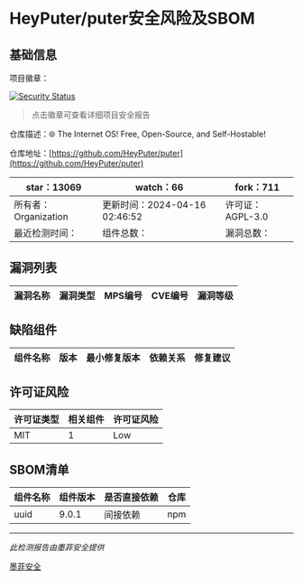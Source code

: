 # HeyPuter/puter安全风险及SBOM

## 基础信息

项目徽章：

[![Security Status](https://www.murphysec.com/platform3/v31/badge/1779949471222849536.svg)](https://www.murphysec.com/console/report/1765452897822130176/1779949471222849536)

> 点击徽章可查看详细项目安全报告

仓库描述：🌐 The Internet OS! Free, Open-Source, and Self-Hostable!

仓库地址：[https://github.com/HeyPuter/puter](https://github.com/HeyPuter/puter)

| star：13069 | watch：66 | fork：711 |
| ----------- | -------------- | ------------ |
| 所有者：Organization | 更新时间：2024-04-16 02:46:52 | 许可证：AGPL-3.0 |
| 最近检测时间： | 组件总数： | 漏洞总数： |




## 漏洞列表

| 漏洞名称 | 漏洞类型 | MPS编号 | CVE编号 | 漏洞等级 |
| ------- | ------ | ------- | ------ | ----- |





## 缺陷组件

| 组件名称 | 版本 | 最小修复版本 | 依赖关系 | 修复建议 |
| -------- | ---- | ------------ | -------- | -------- |





## 许可证风险

| 许可证类型 | 相关组件 | 许可证风险 |
| ---------- | -------- | ---------- |
|MIT|1|Low|




## SBOM清单

| 组件名称 | 组件版本 | 是否直接依赖 | 仓库 |
| -------- | -------- | ------------ | ---- |
|uuid|9.0.1|间接依赖|npm|


------

*此检测报告由墨菲安全提供*

[墨菲安全](www.murphysec.com)
